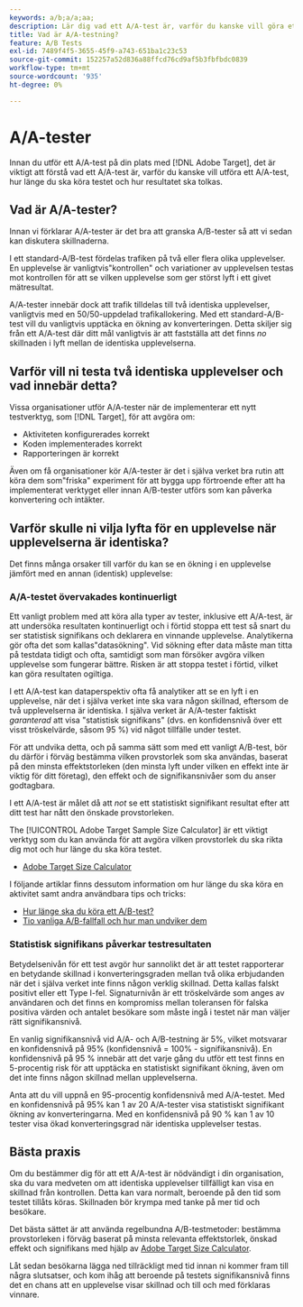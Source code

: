 ```yaml
---
keywords: a/b;a/a;aa;
description: Lär dig vad ett A/A-test är, varför du kanske vill göra ett A/A-test, hur länge du ska köra testet och hur du ska tolka resultaten.
title: Vad är A/A-testning?
feature: A/B Tests
exl-id: 7489f4f5-3655-45f9-a743-651ba1c23c53
source-git-commit: 152257a52d836a88ffcd76cd9af5b3fbfbdc0839
workflow-type: tm+mt
source-wordcount: '935'
ht-degree: 0%

---
```


# A/A-tester

Innan du utför ett A/A-test på din plats med [!DNL Adobe Target], det är viktigt att förstå vad ett A/A-test är, varför du kanske vill utföra ett A/A-test, hur länge du ska köra testet och hur resultatet ska tolkas.

## Vad är A/A-tester?

Innan vi förklarar A/A-tester är det bra att granska A/B-tester så att vi sedan kan diskutera skillnaderna.

I ett standard-A/B-test fördelas trafiken på två eller flera olika upplevelser. En upplevelse är vanligtvis&quot;kontrollen&quot; och variationer av upplevelsen testas mot kontrollen för att se vilken upplevelse som ger störst lyft i ett givet mätresultat.

A/A-tester innebär dock att trafik tilldelas till två identiska upplevelser, vanligtvis med en 50/50-uppdelad trafikallokering. Med ett standard-A/B-test vill du vanligtvis upptäcka en ökning av konverteringen. Detta skiljer sig från ett A/A-test där ditt mål vanligtvis är att fastställa att det finns *no* skillnaden i lyft mellan de identiska upplevelserna.

## Varför vill ni testa två identiska upplevelser och vad innebär detta?

Vissa organisationer utför A/A-tester när de implementerar ett nytt testverktyg, som [!DNL Target], för att avgöra om:

* Aktiviteten konfigurerades korrekt
* Koden implementerades korrekt
* Rapporteringen är korrekt

Även om få organisationer kör A/A-tester är det i själva verket bra rutin att köra dem som&quot;friska&quot; experiment för att bygga upp förtroende efter att ha implementerat verktyget eller innan A/B-tester utförs som kan påverka konvertering och intäkter.

## Varför skulle ni vilja lyfta för en upplevelse när upplevelserna är identiska?

Det finns många orsaker till varför du kan se en ökning i en upplevelse jämfört med en annan (identisk) upplevelse:

### A/A-testet övervakades kontinuerligt

Ett vanligt problem med att köra alla typer av tester, inklusive ett A/A-test, är att undersöka resultaten kontinuerligt och i förtid stoppa ett test så snart du ser statistisk signifikans och deklarera en vinnande upplevelse. Analytikerna gör ofta det som kallas&quot;datasökning&quot;. Vid sökning efter data måste man titta på testdata tidigt och ofta, samtidigt som man försöker avgöra vilken upplevelse som fungerar bättre. Risken är att stoppa testet i förtid, vilket kan göra resultaten ogiltiga.

I ett A/A-test kan dataperspektiv ofta få analytiker att se en lyft i en upplevelse, när det i själva verket inte ska vara någon skillnad, eftersom de två upplevelserna är identiska. I själva verket är A/A-tester faktiskt _garanterad_ att visa &quot;statistisk signifikans&quot; (dvs. en konfidensnivå över ett visst tröskelvärde, såsom 95 %) vid något tillfälle under testet.

För att undvika detta, och på samma sätt som med ett vanligt A/B-test, bör du därför i förväg bestämma vilken provstorlek som ska användas, baserat på den minsta effektstorleken (den minsta lyft under vilken en effekt inte är viktig för ditt företag), den effekt och de signifikansnivåer som du anser godtagbara.

I ett A/A-test är målet då att *not* se ett statistiskt signifikant resultat efter att ditt test har nått den önskade provstorleken.

The [!UICONTROL Adobe Target Sample Size Calculator] är ett viktigt verktyg som du kan använda för att avgöra vilken provstorlek du ska rikta dig mot och hur länge du ska köra testet.

* [Adobe Target Size Calculator](/help/main/c-activities/t-test-ab/sample-size-determination.md#section_6B8725BD704C4AFE939EF2A6B6E834E6)

I följande artiklar finns dessutom information om hur länge du ska köra en aktivitet samt andra användbara tips och tricks:

* [Hur länge ska du köra ett A/B-test?](/help/main/c-activities/t-test-ab/sample-size-determination.md)
* [Tio vanliga A/B-fallfall och hur man undviker dem](/help/main/c-activities/t-test-ab/common-ab-testing-pitfalls.md)

### Statistisk signifikans påverkar testresultaten

Betydelsenivån för ett test avgör hur sannolikt det är att testet rapporterar en betydande skillnad i konverteringsgraden mellan två olika erbjudanden när det i själva verket inte finns någon verklig skillnad. Detta kallas falskt positivt eller ett Type I-fel. Signaturnivån är ett tröskelvärde som anges av användaren och det finns en kompromiss mellan toleransen för falska positiva värden och antalet besökare som måste ingå i testet när man väljer rätt signifikansnivå.

En vanlig signifikansnivå vid A/A- och A/B-testning är 5%, vilket motsvarar en konfidensnivå på 95% (konfidensnivå = 100% - signifikansnivå). En konfidensnivå på 95 % innebär att det varje gång du utför ett test finns en 5-procentig risk för att upptäcka en statistiskt signifikant ökning, även om det inte finns någon skillnad mellan upplevelserna.

Anta att du vill uppnå en 95-procentig konfidensnivå med A/A-testet. Med en konfidensnivå på 95% kan 1 av 20 A/A-tester visa statistiskt signifikant ökning av konverteringarna. Med en konfidensnivå på 90 % kan 1 av 10 tester visa ökad konverteringsgrad när identiska upplevelser testas.

## Bästa praxis

Om du bestämmer dig för att ett A/A-test är nödvändigt i din organisation, ska du vara medveten om att identiska upplevelser tillfälligt kan visa en skillnad från kontrollen. Detta kan vara normalt, beroende på den tid som testet tillåts köras. Skillnaden bör krympa med tanke på mer tid och besökare.

Det bästa sättet är att använda regelbundna A/B-testmetoder: bestämma provstorleken i förväg baserat på minsta relevanta effektstorlek, önskad effekt och signifikans med hjälp av [Adobe Target Size Calculator](/help/main/c-activities/t-test-ab/sample-size-determination.md#section_6B8725BD704C4AFE939EF2A6B6E834E6).

Låt sedan besökarna lägga ned tillräckligt med tid innan ni kommer fram till några slutsatser, och kom ihåg att beroende på testets signifikansnivå finns det en chans att en upplevelse visar skillnad och till och med förklaras vinnare.
